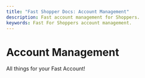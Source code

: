 ```yaml
---
title: "Fast Shopper Docs: Account Management"
description: Fast account management for Shoppers.
keywords: Fast For Shoppers account management.
---
```


# Account Management

All things for your Fast Account!
